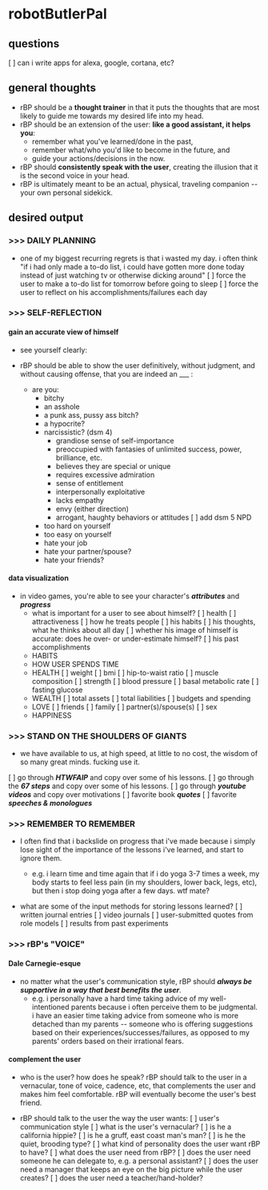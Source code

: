 # robotButlerPal


## questions
[ ] can i write apps for alexa, google, cortana, etc?


## general thoughts
* rBP should be a __thought trainer__ in that it puts the thoughts that are most likely to guide me towards my desired life into my head.
* rBP should be an extension of the user: __like a good assistant, it helps you__:
	* remember what you've learned/done in the past, 
	* remember what/who you'd like to become in the future, and 
	* guide your actions/decisions in the now.
* rBP should __consistently speak with the user__, creating the illusion that it is the second voice in your head.
* rBP is ultimately meant to be an actual, physical, traveling companion -- your own personal sidekick.



## desired output


### >>> DAILY PLANNING
* one of my biggest recurring regrets is that i wasted my day. i often think "if i had only made a to-do list, i could have gotten more done today instead of just watching tv or otherwise dicking around"
	[ ] force the user to make a to-do list for tomorrow before going to sleep
	[ ] force the user to reflect on his accomplishments/failures each day

### >>> SELF-REFLECTION
#### gain an accurate view of himself

* see yourself clearly:
* rBP should be able to show the user definitively, without judgment, and without causing offense, that you are indeed an ___ :

	* are you:
		* bitchy
		* an asshole
		* a punk ass, pussy ass bitch? 
		* a hypocrite?
		* narcissistic? (dsm 4)
			* grandiose sense of self-importance
			* preoccupied with fantasies of unlimited success, power, brilliance, etc.
			* believes they are special or unique
			* requires excessive admiration
			* sense of entitlement
			* interpersonally exploitative
			* lacks empathy
			* envy (either direction)
			* arrogant, haughty behaviors or attitudes
			[ ] add dsm 5 NPD
		* too hard on yourself
		* too easy on yourself
		* hate your job
		* hate your partner/spouse?
		* hate your friends?



#### data visualization
* in video games, you're able to see your character's *__attributes__* and *__progress__*
	* what is important for a user to see about himself?
		[ ] health
		[ ] attractiveness
		[ ] how he treats people
		[ ] his habits
		[ ] his thoughts, what he thinks about all day
		[ ] whether his image of himself is accurate: does he over- or under-estimate himself?
		[ ] his past accomplishments
	* HABITS
	* HOW USER SPENDS TIME
	* HEALTH
		[ ] weight
		[ ] bmi
		[ ] hip-to-waist ratio
		[ ] muscle composition
		[ ] strength
		[ ] blood pressure
		[ ] basal metabolic rate
		[ ] fasting glucose
	* WEALTH
		[ ] total assets
		[ ] total liabilities
		[ ] budgets and spending
	* LOVE
		[ ] friends
		[ ] family
		[ ] partner(s)/spouse(s)
		[ ] sex
	* HAPPINESS
 



### >>> STAND ON THE SHOULDERS OF GIANTS
* we have available to us, at high speed, at little to no cost, the wisdom of so many great minds. fucking use it.

[ ] go through *__HTWFAIP__* and copy over some of his lessons.
[ ] go through the *__67 steps__* and copy over some of his lessons.
[ ] go through *__youtube videos__* and copy over motivations
[ ] favorite book *__quotes__*
[ ] favorite *__speeches & monologues__*




### >>> REMEMBER TO REMEMBER
* I often find that i backslide on progress that i've made because i simply lose sight of the importance of the lessons i've learned, and start to ignore them.
	* e.g. i learn time and time again that if i do yoga 3-7 times a week, my body starts to feel less pain (in my shoulders, lower back, legs, etc), but then i stop doing yoga after a few days. wtf mate?

* what are some of the input methods for storing lessons learned?
	[ ] written journal entries
	[ ] video journals
	[ ] user-submitted quotes from role models
	[ ] results from past experiments





### >>> rBP's "VOICE"

#### Dale Carnegie-esque
* no matter what the user's communication style, rBP should *__always be supportive in a way that best benefits the user__*.
	* e.g. i personally have a hard time taking advice of my well-intentioned parents because i often perceive them to be judgmental. i have an easier time taking advice from someone who is more detached than my parents -- someone who is offering suggestions based on their experiences/successes/failures, as opposed to my parents' orders based on their irrational fears.

#### complement the user
* who is the user? how does he speak? rBP should talk to the user in a vernacular, tone of voice, cadence, etc, that complements the user and makes him feel comfortable. rBP will eventually become the user's best friend.

* rBP should talk to the user the way the user wants:
	[ ] user's communication style
		[ ] what is the user's vernacular?
			[ ] is he a california hippie?
			[ ] is he a gruff, east coast man's man?
			[ ] is he the quiet, brooding type?
		[ ] what kind of personality does the user want rBP to have?
	[ ] what does the user need from rBP?
		[ ] does the user need someone he can delegate to, e.g. a personal assistant?
		[ ] does the user need a manager that keeps an eye on the big picture while the user creates?
		[ ] does the user need a teacher/hand-holder?








<!-- 
* Chatbot - a huge aspect of rBP is that it talks to you; it is essentially a chatbot that encourages you to improve yourself.
	* rBP should be a social chameleon and a very good reader/watcher. ie in a few chat sessions, via experimentation based on user-self-identification and mini-tests, rBP should be able to figure out: 
			* __your communication style and vernacular__ (are you a bro or a preppie or a stoner or a jock or a bad bitch or a sista or christian/muslim/upstanding citizen or a bad apple or trailer trash, and so on.) - how does the user talk to his friends? so that rBP can talk to the user in the same way.
				- [ ] what tests can help figure this out?
			* __your learning style__ (reader or listener or watcher) - what channels should rBP use to present new and reinforcing evidence to the user: youtub clips, short quotes and aphorism, book recommendations, links to articles, slideshows of the user's own recorded journal entries/video logs?
				- [ ] how did peter drucker recommend you find out?
			* your love languages
				- [ ] what was the name of that lady who listed the love languages?
					* physical touch
					* acts of service
					* words of affirmation
					* quality time
					* receiving gifts
			* your hopes and dreams and fears
			* your negative thought cycles
			* your positive trigger words/action words
			* 

* Because I am a human whose willpower and focus can wax and wane, I want rBP to be there *__to remind me of my better self__*, and *__to encourage me to EARN/DESERVE what i want__*.
* I want rBP to be:
	* __my constant companion__ (in that it's always watching me); 
	* __my conscience__ (in that it makes me own up to my decisions and actions) -- (i'm creating rBP with the assumption that everyone, like me, wants to become a good person... but if an evil person used rBP, it would be interesting to see their thought processes mapped out, you know, for science/psychology study, like looking into the mind of a madman); 
		* aka remind me of my past self's actions, and focus my attention on future goals. so that today, i can do what i need to do to get the future i want.
		* similar ideas:
			* rescue time sends you a weekly
			* stickK where u can make bets
	* __my assistant__ (in that it helps me stay on track/on schedule, thereby freeing up brainspace and/or picking up my slack); and 
		* similar ideas:
			* google calendar

	* __my friend__ (in that it doesn't judge me, but understands me and stands by me and helps me selflessly).
		* my parents are well-meaning, but they always say it to me in a judgmental way.
		* present the information in a dale carnegie-esque way, where i don't get put off by any sense of judgment, but it's just passive information presented to me.





### i want rBP to *__constantly remind me of my own stated goals__*
* this can be in the form of notes i've written myself, images of the goals i want, even videos (since everybody is different, this should be tailored to each user)



### I want rBP to *__present visualized data that irrefutably shows whether i'm living up to my own desires [or if i've been slacking]__*
* this can be percentage achieved towards a stated goal.
* this can be a current state of affairs report.
* what does this look like?
	* i want a *daily* view combined with a *weekly* view;
	* i want a *18-month* view (this is how long my __serious experiments__ should last; my __exploratory experiments__ can be anywhere from 3-30 days)
	* show me my __experiments__ (to figure out what works best for me) and my __staples__ (which i already know that i need to be doing)



### i want rBP to *__recommend what i should do next when i am dilly-dallying__*
* like a good assistant, i want rBP to know where i'm "letting the spinning dishes slow down", and tell me to pay attention to it.	
* advanced -- offer to users *further research* on this topic. i've noticed some people don't go beyond what they already know because they don't know where to go! i've been blessed in that new things/extensions of ideas keep presenting themselves to me. I think google and advertisements are very good at predicting what else would interest me, but that's for advertisements' sake -- let's do this for users with righteous ends in mind (like a benevolent tyrant might :P ).




==========================================================================
## input required:
* i need to tell rBP what my goals are (*__stated goals are a crucial input__*):
	* __Health__: 
		* __my diet__ - I've learned that the best way NOT to eat shitty foods is to always be prepared. get a little hunger pang? boom, here's something healthy -- if you leave it up to me to "figure it out" on the spot, i'm always gonna choose the shitty option. put a plate in front of me as soon as i need it or even *think* i want it.
		* __favorite activities__ - forget "working out", which many see as a chore; what did you do for fun? how do you play? (e.g. running, walking/hiking, gardening, photography, biking, martial arts, sports, dancing what are the clubs you joined as a kid/in hs or college?)
	* __Wealth__:
		* __job skillz__ - new ways to make money
		* __self-awareness__
		* __business relationships__
	* __Love__:
		* __friends__
		* __family__
		* __romance__
	* __Happiness__:
		* __celebrate your weirdness__ aka uniqueness. what do you like to do? be proud of it. find others who do that, too, and connect. nerd out, my friend.
		* 
 -->

